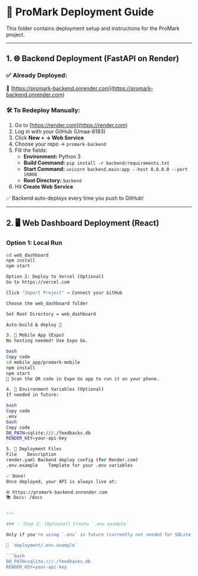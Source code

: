 # 🚀 ProMark Deployment Guide

This folder contains deployment setup and instructions for the ProMark project.

---

## 1. 🌐 Backend Deployment (FastAPI on Render)

### ✅ Already Deployed:
🔗 [https://promark-backend.onrender.com](https://promark-backend.onrender.com)

### 🛠 To Redeploy Manually:

1. Go to [https://render.com](https://render.com)
2. Log in with your GitHub (Umaa-6183)
3. Click **New + → Web Service**
4. Choose your repo → `promark-backend`
5. Fill the fields:
   - **Environment:** Python 3
   - **Build Command:** `pip install -r backend/requirements.txt`
   - **Start Command:** `uvicorn backend.main:app --host 0.0.0.0 --port 10000`
   - **Root Directory:** `backend`
6. Hit **Create Web Service**

✅ Backend auto-deploys every time you push to GitHub!

---

## 2. 🖥️ Web Dashboard Deployment (React)

### Option 1: Local Run

```bash
cd web_dashboard
npm install
npm start

Option 2: Deploy to Vercel (Optional)
Go to https://vercel.com

Click "Import Project" → Connect your GitHub

Choose the web_dashboard folder

Set Root Directory = web_dashboard

Auto-build & deploy 🚀

3. 📱 Mobile App (Expo)
No hosting needed! Use Expo Go.

bash
Copy code
cd mobile_app/promark-mobile
npm install
npm start
📱 Scan the QR code in Expo Go app to run it on your phone.

4. 🔐 Environment Variables (Optional)
If needed in future:

bash
Copy code
.env
bash
Copy code
DB_PATH=sqlite:///./feedbacks.db
RENDER_KEY=your-api-key

5. 📂 Deployment Files
File	Description
render.yaml	Backend deploy config (for Render.com)
.env.example	Template for your .env variables

✅ Done!
Once deployed, your API is always live at:

🌐 https://promark-backend.onrender.com
📚 Docs: /docs


---

### ✅ Step 2: (Optional) Create `.env.example`

Only if you're using `.env` in future (currently not needed for SQLite, but useful for PostgreSQL/Supabase):

📄 `deployment/.env.example`

```bash
DB_PATH=sqlite:///./feedbacks.db
RENDER_KEY=your-api-key
